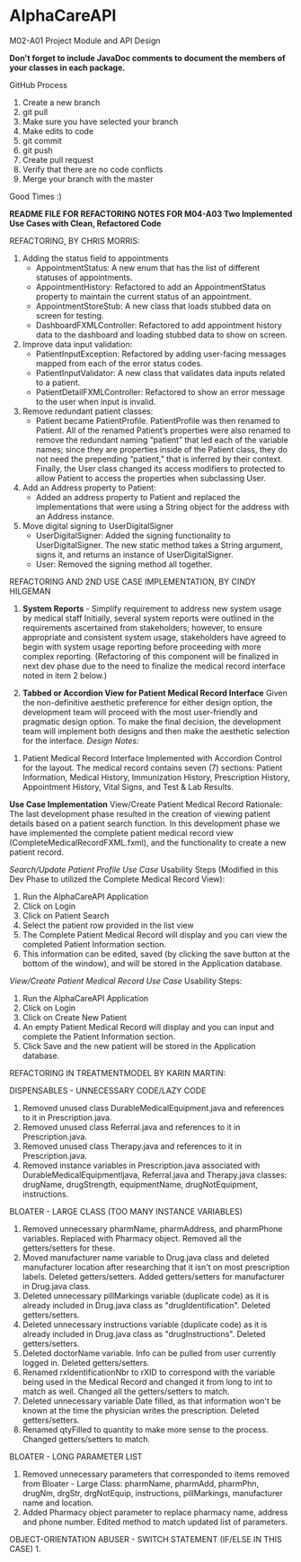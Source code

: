 # AlphaCareAPI
M02-A01 Project Module and API Design 

**Don't forget to include JavaDoc comments to document the members of your classes in each package.**

GitHub Process
1) Create a new branch
2) git pull
3) Make sure you have selected your branch 
4) Make edits to code
5) git commit
6) git push
7) Create pull request
8) Verify that there are no code conflicts
9) Merge your branch with the master

Good Times :)

**README FILE FOR REFACTORING NOTES FOR M04-A03 Two Implemented Use Cases with Clean, Refactored Code**

REFACTORING, BY CHRIS MORRIS:
1. Adding the status field to appointments
	- AppointmentStatus: A new enum that has the list of different statuses of appointments.
	- AppointmentHistory: Refactored to add an AppointmentStatus property to maintain the current status of an appointment.
	- AppointmentStoreStub: A new class that loads stubbed data on screen for testing.
	- DashboardFXMLController: Refactored to add appointment history data to the dashboard and loading stubbed data to show on screen.
2. Improve data input validation:
	- PatientInputException: Refactored by adding user-facing messages mapped from each of the error status codes.
	- PatientInputValidator: A new class that validates data inputs related to a patient.
	- PatientDetailFXMLController: Refactored to show an error message to the user when input is invalid.
3. Remove redundant patient classes:
	- Patient became PatientProfile. PatientProfile was then renamed to Patient. All of the renamed Patient’s properties were also renamed to remove the redundant naming “patient” that led each of the variable names; since they are properties inside of the Patient class, they do not need the prepending “patient,” that is inferred by their context. Finally, the User class changed its access modifiers to protected to allow Patient to access the properties when subclassing User.
4. Add an Address property to Patient:
	- Added an address property to Patient and replaced the implementations that were using a String object for the address with an Address instance.
5. Move digital signing to UserDigitalSigner
	- UserDigitalSigner: Added the signing functionality to UserDigitalSigner. The new static method takes a String argument, signs it, and returns an instance of UserDigitalSigner.
	- User: Removed the signing method all together.

REFACTORING AND 2ND USE CASE IMPLEMENTATION, BY CINDY HILGEMAN
1) **System Reports** - Simplify requirement to address new system usage by medical staff
Initially, several system reports were outlined in the requirements ascertained from stakeholders; however, to ensure appropriate and consistent system usage, stakeholders have agreed to begin with system usage reporting before proceeding with more complex reporting. (Refactoring of this component will be finalized in next dev phase due to the need to finalize the medical record interface noted in item 2 below.)

2) **Tabbed or Accordion View for Patient Medical Record Interface**
Given the non-definitive aesthetic preference for either design option, the development team will proceed with the most user-friendly and pragmatic design option. To make the final decision, the development team will implement both designs and then make the aesthetic selection for the interface.
*Design Notes:*
1. Patient Medical Record Interface Implemented with Accordion Control for the layout. The medical record contains seven (7) sections: Patient Information, Medical History, Immunization History, Prescription History, Appointment History, Vital Signs, and Test & Lab Results. 

**Use Case Implementation** View/Create Patient Medical Record
Rationale: The last development phase resulted in the creation of viewing patient details based on a patient search function. In this development phase we have implemented the complete patient medical record view (CompleteMedicalRecordFXML.fxml), and the functionality to create a new patient record. 

*Search/Update Patient Profile Use Case*
Usability Steps (Modified in this Dev Phase to utilized the Complete Medical Record View):
1. Run the AlphaCareAPI Application
2. Click on Login
3. Click on Patient Search
4. Select the patient row provided in the list view
5. The Complete Patient Medical Record will display and you can view the completed Patient Information section.
6. This information can be edited, saved (by clicking the save button at the bottom of the window), and will be stored in the Application database.

*View/Create Patient Medical Record Use Case*
Usability Steps:
1. Run the AlphaCareAPI Application
2. Click on Login
3. Click on Create New Patient
5. An empty Patient Medical Record will display and you can input and complete the Patient Information section.
6. Click Save and the new patient will be stored in the Application database.

REFACTORING IN TREATMENTMODEL BY KARIN MARTIN:

DISPENSABLES - UNNECESSARY CODE/LAZY CODE
1. Removed unused class DurableMedicalEquipment.java and references to it in Prescription.java. 
2. Removed unused class Referral.java and references to it in Prescription.java.
3. Removed unused class Therapy.java and references to it in Prescription.java.
4. Removed instance variables in Prescription.java associated with DurableMedicalEquipmentljava, Referral.java and Therapy.java classes: drugName, drugStrength, equipmentName, drugNotEquipment, instructions.

BLOATER - LARGE CLASS (TOO MANY INSTANCE VARIABLES)
1. Removed unnecessary pharmName, pharmAddress, and pharmPhone variables. Replaced with Pharmacy object. Removed all the getters/setters for these.
2. Moved manufacturer name variable to Drug.java class and deleted manufacturer location after researching that it isn't on most prescription labels. Deleted getters/setters. Added getters/setters for manufacturer in Drug.java class.
3. Deleted unnecessary pillMarkings variable (duplicate code) as it is already included in Drug.java class as "drugIdentification". Deleted getters/setters.
4. Deleted unnecessary instructions variable (duplicate code) as it is already included in Drug.java class as "drugInstructions". Deleted getters/setters. 
5. Deleted doctorName variable. Info can be pulled from user currently logged in. Deleted getters/setters.
6. Renamed rxIdentificationNbr to rXID to correspond with the variable being used in the Medical Record and changed it from long to int to match as well. Changed all the getters/setters to match.
7. Deleted unnecessary variable Date filled, as that information won't be known at the time the physician writes the prescription. Deleted getters/setters.
8. Renamed qtyFilled to quantity to make more sense to the process. Changed getters/setters to match.

BLOATER - LONG PARAMETER LIST
1. Removed unnecessary parameters that corresponded to items removed from Bloater - Large Class: pharmName, pharmAdd, pharmPhn, drugNm, drgStr, drgNotEquip, instructions, pillMarkings, manufacturer name and location.
2. Added Pharmacy object parameter to replace pharmacy name, address and phone number. Edited method to match updated list of parameters.

OBJECT-ORIENTATION ABUSER - SWITCH STATEMENT (IF/ELSE IN THIS CASE)
1. 











